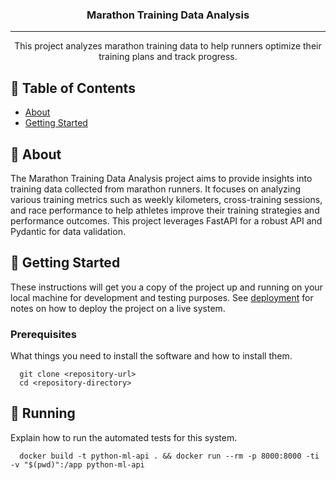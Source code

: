 <h3 align="center">Marathon Training Data Analysis</h3>



---

<p align="center"> This project analyzes marathon training data to help runners optimize their training plans and track progress.
    <br> 
</p>

## 📝 Table of Contents

- [About](#about)
- [Getting Started](#getting_started)

## 🧐 About <a name = "about"></a>

The Marathon Training Data Analysis project aims to provide insights into training data collected from marathon runners. It focuses on analyzing various training metrics such as weekly kilometers, cross-training sessions, and race performance to help athletes improve their training strategies and performance outcomes. This project leverages FastAPI for a robust API and Pydantic for data validation.

## 🏁 Getting Started <a name = "getting_started"></a>

These instructions will get you a copy of the project up and running on your local machine for development and testing purposes. See [deployment](#deployment) for notes on how to deploy the project on a live system.


### Prerequisites

What things you need to install the software and how to install them.

```
  git clone <repository-url>
  cd <repository-directory>

```

## 🔧 Running <a name = "running"></a>

Explain how to run the automated tests for this system.

```
  docker build -t python-ml-api . && docker run --rm -p 8000:8000 -ti -v "$(pwd)":/app python-ml-api
```
